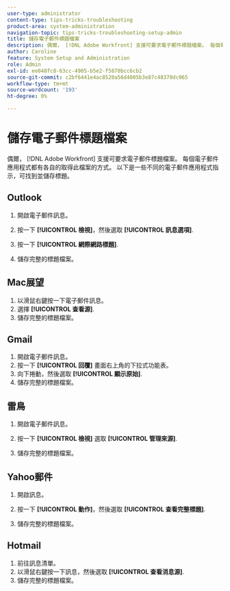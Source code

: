 ```yaml
---
user-type: administrator
content-type: tips-tricks-troubleshooting
product-area: system-administration
navigation-topic: tips-tricks-troubleshooting-setup-admin
title: 儲存電子郵件標題檔案
description: 偶爾， [!DNL Adobe Workfront] 支援可要求電子郵件標題檔案。 每個電子郵件應用程式都有各自的取得此檔案的方式。 以下是一些不同的電子郵件應用程式指示，可找到並儲存標題。 [!DNL Outlook]
author: Caroline
feature: System Setup and Administration
role: Admin
exl-id: ee048fc8-63cc-4905-b5e2-f5870bcc6cb2
source-git-commit: c2bf6441e4ac8520a56d4005b3e87c48370dc065
workflow-type: tm+mt
source-wordcount: '193'
ht-degree: 0%

---
```


# 儲存電子郵件標題檔案

偶爾， [!DNL Adobe Workfront] 支援可要求電子郵件標題檔案。 每個電子郵件應用程式都有各自的取得此檔案的方式。 以下是一些不同的電子郵件應用程式指示，可找到並儲存標題。

## Outlook

1. 開啟電子郵件訊息。
1. 按一下 **[!UICONTROL 檢視]**，然後選取 **[!UICONTROL 訊息選項]**.

1. 按一下 **[!UICONTROL 網際網路標題]**.
1. 儲存完整的標題檔案。

## Mac展望

1. 以滑鼠右鍵按一下電子郵件訊息。
1. 選擇 **[!UICONTROL 查看源]**.
1. 儲存完整的標題檔案。

## Gmail

1. 開啟電子郵件訊息。
1. 按一下 **[!UICONTROL 回覆]** 畫面右上角的下拉式功能表。
1. 向下捲動，然後選取 **[!UICONTROL 顯示原始]**.
1. 儲存完整的標題檔案。

## 雷鳥

1. 開啟電子郵件訊息。
1. 按一下 **[!UICONTROL 檢視]** 選取 **[!UICONTROL 管理來源]**.

1. 儲存完整的標題檔案。

## Yahoo郵件

1. 開啟訊息。
1. 按一下 **[!UICONTROL 動作]**，然後選取 **[!UICONTROL 查看完整標題]**.

1. 儲存完整的標題檔案。

## Hotmail

1. 前往訊息清單。
1. 以滑鼠右鍵按一下訊息，然後選取 **[!UICONTROL 查看消息源]**.
1. 儲存完整的標題檔案。
